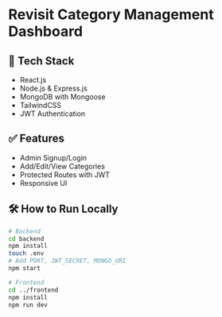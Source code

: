# Revisit Category Management Dashboard

## 🚀 Tech Stack
- React.js
- Node.js & Express.js
- MongoDB with Mongoose
- TailwindCSS
- JWT Authentication

## ✅ Features
- Admin Signup/Login
- Add/Edit/View Categories
- Protected Routes with JWT
- Responsive UI

## 🛠 How to Run Locally
```bash
# Backend
cd backend
npm install
touch .env
# Add PORT, JWT_SECRET, MONGO_URI
npm start

# Frontend
cd ../frontend
npm install
npm run dev
